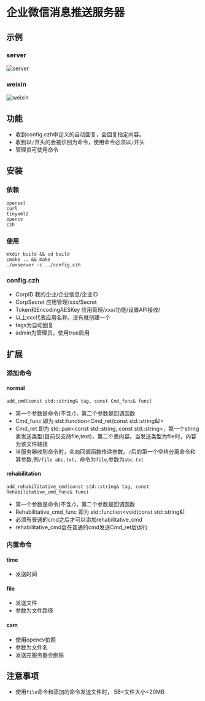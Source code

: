 # 企业微信消息推送服务器
## 示例
### server
![server](https://gitee.com/cmvy2020/wxserver/raw/main/examples/wxserver-server.png)
### weixin
![weixin](https://gitee.com/cmvy2020/wxserver/raw/main/examples/wxserver-weixin.png)
## 功能
- 收到config.czh中定义的自动回复，会回复指定内容。
- 收到以`/`开头的会被识别为命令，使用命令必须以`/`开头
- 管理员可使用命令
## 安装
### 依赖
```
openssl 
curl
tinyxml2
opencv
czh
```
### 使用 
```
mkdir build && cd build 
cmake .. && make
./wxserver -c ../config.czh 
```
### config.czh
- CorpID                  我的企业/企业信息/企业ID
- CorpSecret              应用管理/xxx/Secret
- Token和EncodingAESKey   应用管理/xxx/功能/设置API接收/
- 以上xxx代表应用名称，没有就创建一个
- tags为自动回复
- admin为管理员，使用true启用
## 扩展
### 添加命令
#### normal
`add_cmd(const std::string& tag, const Cmd_func& func)`
- 第一个参数是命令(不含`/`)，第二个参数是回调函数
- Cmd_func 即为 std::function<Cmd_ret(const std::string&)>
- Cmd_ret 即为 std::pair<const std::string, const std::string>，第一个string表发送类型(目前仅支持file,text)，第二个表内容。当发送类型为file时，内容为该文件路径
- 当服务器收到命令时，会向回调函数传递参数。`/`后的第一个空格分离命令和其参数,例`/file abc.txt`，命令为`file`,参数为`abc.txt`
#### rehabilitation
`add_rehabilitative_cmd(const std::string& tag, const Rehabilitative_cmd_func& func)`
- 第一个参数是命令(不含`/`)，第二个参数是回调函数
- Rehabilitative_cmd_func 即为 std::function<void(const std::string&)
- 必须有普通的cmd之后才可以添加rehabilitative_cmd
- rehabilitative_cmd会在普通的cmd发送Cmd_ret后运行
### 内置命令
#### time 
- 发送时间
#### file
- 发送文件
- 参数为文件路径
#### cam
- 使用opencv拍照
- 参数为文件名
- 发送完服务器会删除
## 注意事项
- 使用`file`命令和添加的命令发送文件时， 5B<文件大小<20MB
